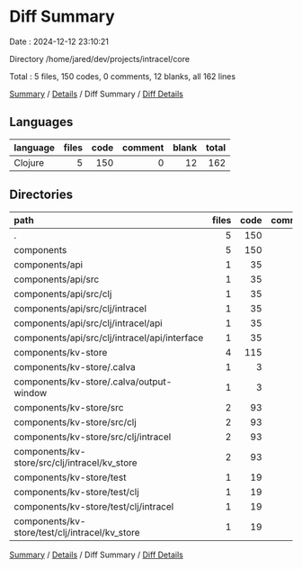 # Diff Summary

Date : 2024-12-12 23:10:21

Directory /home/jared/dev/projects/intracel/core

Total : 5 files,  150 codes, 0 comments, 12 blanks, all 162 lines

[Summary](results.md) / [Details](details.md) / Diff Summary / [Diff Details](diff-details.md)

## Languages
| language | files | code | comment | blank | total |
| :--- | ---: | ---: | ---: | ---: | ---: |
| Clojure | 5 | 150 | 0 | 12 | 162 |

## Directories
| path | files | code | comment | blank | total |
| :--- | ---: | ---: | ---: | ---: | ---: |
| . | 5 | 150 | 0 | 12 | 162 |
| components | 5 | 150 | 0 | 12 | 162 |
| components/api | 1 | 35 | 0 | 5 | 40 |
| components/api/src | 1 | 35 | 0 | 5 | 40 |
| components/api/src/clj | 1 | 35 | 0 | 5 | 40 |
| components/api/src/clj/intracel | 1 | 35 | 0 | 5 | 40 |
| components/api/src/clj/intracel/api | 1 | 35 | 0 | 5 | 40 |
| components/api/src/clj/intracel/api/interface | 1 | 35 | 0 | 5 | 40 |
| components/kv-store | 4 | 115 | 0 | 7 | 122 |
| components/kv-store/.calva | 1 | 3 | 0 | 1 | 4 |
| components/kv-store/.calva/output-window | 1 | 3 | 0 | 1 | 4 |
| components/kv-store/src | 2 | 93 | 0 | 5 | 98 |
| components/kv-store/src/clj | 2 | 93 | 0 | 5 | 98 |
| components/kv-store/src/clj/intracel | 2 | 93 | 0 | 5 | 98 |
| components/kv-store/src/clj/intracel/kv_store | 2 | 93 | 0 | 5 | 98 |
| components/kv-store/test | 1 | 19 | 0 | 1 | 20 |
| components/kv-store/test/clj | 1 | 19 | 0 | 1 | 20 |
| components/kv-store/test/clj/intracel | 1 | 19 | 0 | 1 | 20 |
| components/kv-store/test/clj/intracel/kv_store | 1 | 19 | 0 | 1 | 20 |

[Summary](results.md) / [Details](details.md) / Diff Summary / [Diff Details](diff-details.md)